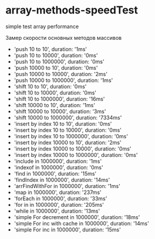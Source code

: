 # array-methods-speedTest
simple test array performance

Замер скорости основных методов массивов

  * 'push 10 to 10', duration: '1ms'
  * 'push 10 to 10000', duration: '0ms'
  * 'push 10 to 1000000', duration: '0ms'
  * 'push 10000 to 10', duration: '0ms'
  * 'push 10000 to 10000', duration: '2ms'
  * 'push 10000 to 1000000', duration: '1ms'
  * 'shift 10 to 10', duration: '0ms'
  * 'shift 10 to 10000', duration: '0ms'
  * 'shift 10 to 1000000', duration: '16ms'
  * 'shift 10000 to 10', duration: '1ms'
  * 'shift 10000 to 10000', duration: '3ms'
  * 'shift 10000 to 1000000', duration: '7334ms'
  * 'insert by index 10 to 10', duration: '0ms'
  * 'insert by index 10 to 10000', duration: '0ms'
  * 'insert by index 10 to 1000000', duration: '0ms'
  * 'insert by index 10000 to 10', duration: '2ms'
  * 'insert by index 10000 to 10000', duration: '0ms'
  * 'insert by index 10000 to 1000000', duration: '0ms'
  * 'include in 1000000', duration: '1ms'
  * 'indexof in 1000000', duration: '0ms'
  * 'find in 1000000', duration: '15ms'
  * 'findIndex in 1000000', duration: '14ms'
  * 'arrFindWithFor in 1000000', duration: '1ms'
  * 'map in 1000000', duration: '237ms'
  * 'forEach in 1000000', duration: '33ms'
  * 'for in in 1000000', duration: '205ms'
  * 'while in 1000000', duration: '13ms'
  * 'simple For decrement in 1000000', duration: '18ms'
  * 'simple For inc with cache in 1000000', duration: '14ms'
  * 'simple For inc in 1000000', duration: '15ms'